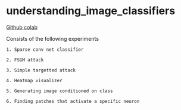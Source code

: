 # understanding_image_classifiers


[Github colab](https://colab.research.google.com/github/ajayrfhp/understanding_image_classifiers/blob/master/understanding_image_classifiers.ipynb)


Consists of the following experiments

	1. Sparse conv net classifier

	2. FSGM attack

	3. Simple targetted attack

	4. Heatmap visualizer

	5. Generating image conditioned on class

	6. Finding patches that activate a specific neuron


